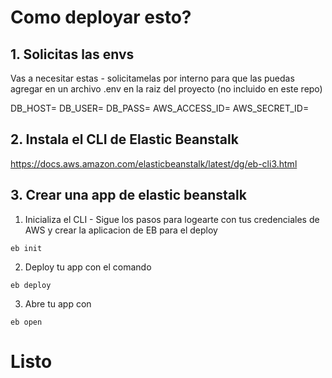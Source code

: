 # Como deployar esto?

## 1. Solicitas las envs

Vas a necesitar estas - solicitamelas por interno para que las puedas agregar en un archivo .env en la raiz del proyecto (no incluido en este repo)

DB_HOST=
DB_USER=
DB_PASS=
AWS_ACCESS_ID=
AWS_SECRET_ID=

## 2. Instala el CLI de Elastic Beanstalk
https://docs.aws.amazon.com/elasticbeanstalk/latest/dg/eb-cli3.html
## 3. Crear una app de elastic beanstalk
1. Inicializa el CLI - Sigue los pasos para logearte con tus credenciales de AWS y crear la aplicacion de EB para el deploy
```
eb init
```
2. Deploy tu app con el comando
```
eb deploy
```
3. Abre tu app con

```
eb open
```
# Listo
